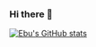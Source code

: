 ### Hi there 👋

[![Ebu's GitHub stats](https://github-readme-stats.vercel.app/api?username=ebubekirdinc)](https://github.com/ebubekirdinc)
